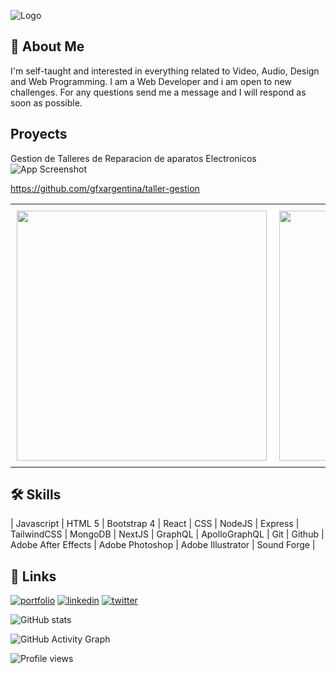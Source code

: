 ![Logo](https://dev-to-uploads.s3.amazonaws.com/uploads/articles/th5xamgrr6se0x5ro4g6.png)

## 🚀 About Me

I'm self-taught and interested in everything related to Video, Audio, Design and Web Programming. I am a Web Developer and i am open to new challenges. For any questions send me a message and I will respond as soon as possible.

## Proyects

Gestion de Talleres de Reparacion de aparatos Electronicos
![App Screenshot](https://via.placeholder.com/468x300?text=App+Screenshot+Here)

https://github.com/gfxargentina/taller-gestion

<div id="image-table">
    <table>
	    <tr>
    	    <!-- <td style="padding:10px">
        	    <img src="img/https://via.placeholder.com/468x300?text=App+Screenshot+Here" width="400"/>
      	    </td> -->
            <td style="padding:10px">
            	<img src="https://via.placeholder.com/468x300?text=App+Screenshot+Here" width="400"/>
            </td>
            <td style="padding:10px">
            	<img src="https://via.placeholder.com/468x300?text=App+Screenshot+Here" width="400"/>
            </td>
        </tr>
    </table>
</div>

## 🛠 Skills

| Javascript | HTML 5 | Bootstrap 4 | React | CSS | NodeJS | Express | TailwindCSS | MongoDB | NextJS | GraphQL | ApolloGraphQL | Git | Github | Adobe After Effects | Adobe Photoshop | Adobe Illustrator | Sound Forge |

## 🔗 Links

[![portfolio](https://img.shields.io/badge/my_portfolio-000?style=for-the-badge&logo=ko-fi&logoColor=white)](https://github.com/gfxargentina)
[![linkedin](https://img.shields.io/badge/linkedin-0A66C2?style=for-the-badge&logo=linkedin&logoColor=white)](https://www.linkedin.com/in/luischilo-fullstack/)
[![twitter](https://img.shields.io/badge/twitter-1DA1F2?style=for-the-badge&logo=twitter&logoColor=white)](https://twitter.com/gfxargentina)

![GitHub stats](https://github-readme-stats.vercel.app/api?username=gfxargentina&show_icons=true)

![GitHub Activity Graph](https://activity-graph.herokuapp.com/graph?username=gfxargentina)

![Profile views](https://gpvc.arturio.dev/gfxargentina)
